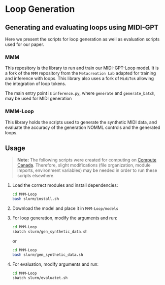 # Loop Generation
## Generating and evaluating loops using MIDI-GPT

Here we present the scripts for loop generation as well as evaluation scripts used for our paper. 

### MMM

This repository is the library to run and train our MIDI-GPT-Loop model. It is a fork of the `MMM` repository from the `Metacreation Lab` adapted for training and inference with loops. This library also uses a fork of `MidiTok` allowing the integration of loop tokens.

The main entry point is `inference.py`, where `generate` and `generate_batch`, may be used for MIDI generation

### MMM-Loop

This library holds the scripts used to generate the synthetic MIDI data, and evaluate the accuracy of the generation NOMML controls and the generated loops.

## Usage

> **Note:** The following scripts were created for computing on [Compute Canada](https://docs.alliancecan.ca/). Therefore, slight modifications (file organization, module imports, environment variables) may be needed in order to run these scripts elsewhere.

1. Load the correct modules and install dependencies:

    ```bash
    cd MMM-Loop
    bash slurm/install.sh
    ```

2. Download the model and place it in ``MMM-Loop/models``

3. For loop generation, modify the arguments and run:

    ```bash
    cd MMM-Loop
    sbatch slurm/gen_synthetic_data.sh
    ```

    or 

    ```bash
    cd MMM-Loop
    bash slurm/gen_synthetic_data.sh
    ```

4. For evaluation, modify arguments and run:

    ```bash
    cd MMM-Loop
    sbatch slurm/evaluatet.sh
    ```
